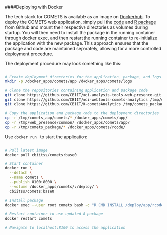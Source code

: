 ####Deploying with Docker

The tech stack for COMETS is available as an image on [Dockerhub](https://hub.docker.com/r/cbiitss/comets/). To deploy the COMETS web application, simply pull the [code](https://github.com/CBIIT/nci-webtools-comets-analytics) and [R package](https://github.com/CBIIT/R-cometsAnalytics) from Github and mount their respective directories as volumes during startup. You will then need to install the package in the running container through docker exec, and then restart the running container to re-initialize the application with the new package. This approach ensures that the package and code are maintained separately, allowing for a more controlled deployment procedure. 

The deployment procedure may look something like this: 

```bash

# Create deployment directories for the application, package, and logs
mkdir -p /docker_apps/comets/app /docker_apps/comets/logs 

# Clone the repositories containing application and package code
git clone https://github.com/CBIIT/nci-analysis-tools-web-presence.git /tmp/web_presence
git clone https://github.com/CBIIT/nci-webtools-comets-analytics /tmp/comets_app
git clone https://github.com/CBIIT/R-cometsAnalytics /tmp/comets_package

# Copy the application and package code to the deployment directories
cp -r /tmp/comets_app/comets/* /docker_apps/comets/app/
cp -r /tmp/web_presence/common/ /docker_apps/comets/app/
cp -r /tmp/comets_package/* /docker_apps/comets/rcode/

```

Use ```docker run ``` to start the application:

```bash

# Pull latest image
docker pull cbiitss/comets:base0

# Start container
docker run \
  --detach \
  --name comets \
  --publish 8100:8000 \
  --volume /docker_apps/comets/:/deploy/ \
  cbiitss/comets:base0

# Install package
docker exec --user root comets bash -c "R CMD INSTALL /deploy/app/rcode > /deploy/logs/update_comets_package.log  2>&1"

# Restart container to use updated R package
docker restart comets

# Navigate to localhost:8100 to access the application
  
```

